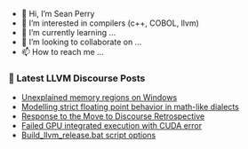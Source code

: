- 👋 Hi, I’m Sean Perry
- 👀 I’m interested in compilers (c++, COBOL, llvm)
- 🌱 I’m currently learning ...
- 💞️ I’m looking to collaborate on ...
- 📫 How to reach me ...

<!---
s66perry/s66perry is a ✨ special ✨ repository because its `README.md` (this file) appears on your GitHub profile.
You can click the Preview link to take a look at your changes.
--->
### 📕 Latest LLVM Discourse Posts

<!-- DISCOURSE-LLVM:START -->
- [Unexplained memory regions on Windows](https://discourse.llvm.org/t/unexplained-memory-regions-on-windows/62662#post_2)
- [Modelling strict floating point behavior in math-like dialects](https://discourse.llvm.org/t/modelling-strict-floating-point-behavior-in-math-like-dialects/63000#post_8)
- [Response to the Move to Discourse Retrospective](https://discourse.llvm.org/t/response-to-the-move-to-discourse-retrospective/63159#post_2)
- [Failed GPU integrated execution with CUDA error](https://discourse.llvm.org/t/failed-gpu-integrated-execution-with-cuda-error/63072#post_2)
- [Build_llvm_release.bat script options](https://discourse.llvm.org/t/build-llvm-release-bat-script-options/63146#post_4)
<!-- DISCOURSE-LLVM:END -->
